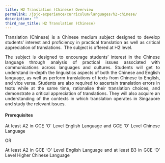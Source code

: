 ```yaml
---
title: H2 Translation (Chinese) Overview
permalink: /jpjc-experience/curriculum/languages/h2-chinese/
description: ""
third_nav_title: H2 Translation (Chinese)
---
```

<div align=justify>
<p>
Translation (Chinese) is a Chinese medium subject designed to develop students’ interest and proficiency in practical translation as well as critical appreciation of translations.  The subject is offered at H2 level.</p>
<p>
The subject is designed to encourage students’ interest in the Chinese language through analysis of practical issues associated with communications across languages and cultures. Students will get to understand in-depth the linguistics aspects of both the Chinese and English language, as well as perform translations of texts from Chinese to English, and vice versa. Students are also required to ascertain translation errors in texts while at the same time, rationalise their translation choices, and demonstrate a critical appreciation of translations. They will also acquire an understanding of the contexts in which translation operates in Singapore and study the relevant issues.</p>

<h4><strong>Prerequisites</strong></h4>
<p>
At least A2 in GCE ‘O’ Level English Language and GCE ‘O’ Level Chinese Language</p>
<p>OR</p>
<p>
At least A2 in GCE ‘O’ Level English Language and at least B3 in GCE ‘O’ Level Higher Chinese Language</p>